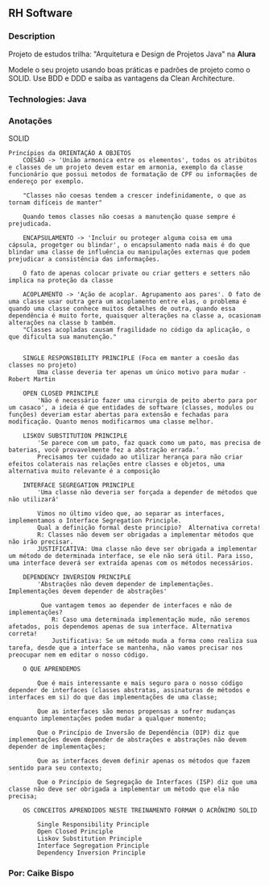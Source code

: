 ## RH Software

### Description
Projeto de estudos trilha: "Arquitetura e Design de Projetos Java" na **Alura**

Modele o seu projeto usando boas práticas e padrões de projeto como o SOLID. 
Use BDD e DDD e saiba as vantagens da Clean Architecture.

### Technologies: Java

### Anotações ###

SOLID

    Príncípios da ORIENTAÇÃO A OBJETOS
        COESÃO -> 'União armonica entre os elementos', todos os atribútos e classes de um projeto devem estar em armonia, exemplo da classe funcionário que possui metodos de formatação de CPF ou informações de endereço por exemplo.

        "Classes não coesas tendem a crescer indefinidamente, o que as tornam difíceis de manter"

        Quando temos classes não coesas a manutenção quase sempre é prejudicada.

        ENCAPSULAMENTO -> 'Incluir ou proteger alguma coisa em uma cápsula, progetger ou blindar', o encapsulamento nada mais é do que blindar uma classe de influência ou manipulações externas que podem prejudicar a consistência das informações.

        O fato de apenas colocar private ou criar getters e setters não implica na proteção da classe

        ACOPLAMENTO -> 'Ação de acoplar. Agrupamento aos pares'. O fato de uma classe usar outra gera um acoplamento entre elas, o problema é quando uma classe conhece muitos detalhes de outra, quando essa dependência é muito forte, quaisquer alterações na classe a, ocasionam alterações na classe b também.
        "Classes acopladas causam fragilidade no código da aplicação, o que dificulta sua manutenção."


        SINGLE RESPONSIBILITY PRINCIPLE (Foca em manter a coesão das classes no projeto)
            Uma classe deveria ter apenas um único motivo para mudar - Robert Martin

        OPEN CLOSED PRINCIPLE 
            'Não é necessário fazer uma cirurgia de peito aberto para por um casaco', a ideia é que entidades de software (classes, modulos ou funções) deveriam estar abertas para extensão e fechadas para modificação. Quanto menos modificarmos uma classe melhor.

        LISKOV SUBSTITUTION PRINCIPLE
            'Se parece com um pato, faz quack como um pato, mas precisa de baterias, você provavelmente fez a abstração errada.'
            Precisamos ter cuidado ao utilizar herança para não criar efeitos colaterais nas relações entre classes e objetos, uma alternativa muito relevante é a composição

        INTERFACE SEGREGATION PRINCIPLE
            'Uma classe não deveria ser forçada a depender de métodos que não utilizará'

            Vimos no último vídeo que, ao separar as interfaces, implementamos o Interface Segregation Principle.
            Qual a definição formal deste princípio?  Alternativa correta!
            R: Classes não devem ser obrigadas a implementar métodos que não irão precisar.
            JUSTIFICATIVA: Uma classe não deve ser obrigada a implementar um método de determinada interface, se ele não será útil. Para isso, uma interface deverá ser extraída apenas com os métodos necessários.

        DEPENDENCY INVERSION PRINCIPLE 
            'Abstrações não devem depender de implementações. Implementações devem depender de abstrações'

             Que vantagem temos ao depender de interfaces e não de implementações?
                R: Caso uma determinada implementação mude, não seremos afetados, pois dependemos apenas de sua interface. Alternativa correta!
                Justificativa: Se um método muda a forma como realiza sua tarefa, desde que a interface se mantenha, não vamos precisar nos preocupar nem em editar o nosso código.

        O QUE APRENDEMOS

            Que é mais interessante e mais seguro para o nosso código depender de interfaces (classes abstratas, assinaturas de métodos e interfaces em si) do que das implementações de uma classe;
            
            Que as interfaces são menos propensas a sofrer mudanças enquanto implementações podem mudar a qualquer momento;
            
            Que o Princípio de Inversão de Dependência (DIP) diz que implementações devem depender de abstrações e abstrações não devem depender de implementações;
        
            Que as interfaces devem definir apenas os métodos que fazem sentido para seu contexto;
            
            Que o Princípio de Segregação de Interfaces (ISP) diz que uma classe não deve ser obrigada a implementar um método que ela não precisa;
       
        OS CONCEITOS APRENDIDOS NESTE TREINAMENTO FORMAM O ACRÔNIMO SOLID
       
            Single Responsibility Principle
            Open Closed Principle
            Liskov Substitution Principle
            Interface Segregation Principle
            Dependency Inversion Principle

### Por: **Caike Bispo**


